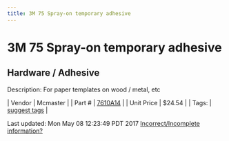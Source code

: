 ```yaml
---
title: 3M 75 Spray-on temporary adhesive
---
```


# 3M 75 Spray-on temporary adhesive
## Hardware / Adhesive
Description: 	For paper templates on wood / metal, etc 

| Vendor | Mcmaster | 
| Part # | [7610A14](https://www.mcmaster.com/#7610A14) | 
| Unit Price | $24.54 | 
| Tags: | [suggest tags](https://docs.google.com/forms/d/e/1FAIpQLSeWyY8v3RgOty-MyWmh9U0iivNYN_molChYyS-0U-o-kOAv_g/viewform) | 

Last updated: Mon May 08 12:23:49 PDT 2017
 [Incorrect/Incomplete information?](https://docs.google.com/forms/d/e/1FAIpQLSeWyY8v3RgOty-MyWmh9U0iivNYN_molChYyS-0U-o-kOAv_g/viewform)